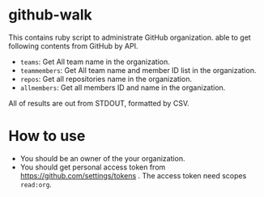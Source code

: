 # github-walk

This contains ruby script to administrate GitHub organization.
able to get following contents from GitHub by API.

- `teams`: Get All team name in the organization.
- `teammembers`: Get All team name and member ID list in the organization.
- `repos`: Get all repositories name in the organization.
- `allmembers`: Get all members ID and name in the organization.

All of results are out from STDOUT, formatted by CSV.

# How to use

- You should be an owner of the your organization.
- You should get personal access token from https://github.com/settings/tokens . The access token need scopes `read:org`.
